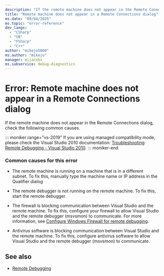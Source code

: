 ```yaml
---
description: "If the remote machine does not appear in the Remote Connections dialog, check the following common causes."
title: "Remote machine does not appear in a Remote Connections dialog"
ms.date: "09/04/2025"
ms.topic: "error-reference"
dev_langs:
  - "CSharp"
  - "VB"
  - "FSharp"
  - "C++"
author: "mikejo5000"
ms.author: "mikejo"
manager: mijacobs
ms.subservice: debug-diagnostics
---
```

# Error: Remote machine does not appear in a Remote Connections dialog

If the remote machine does not appear in the Remote Connections dialog, check the following common causes.

::: moniker range="vs-2019"
If you are using managed compatibility mode, please check the Visual Studio 2010 documentation: [Troubleshooting Remote Debugging - Visual Studio 2010](/previous-versions/visualstudio/visual-studio-2010/2ys11ead(v=vs.100)).
::: moniker-end

### Common causes for this error

- The remote machine is running on a machine that is in a different subnet. To fix this, manually type the machine name or IP address in the Qualifier dialog

- The remote debugger is not running on the remote machine. To fix this, start the remote debugger.

- The firewall is blocking communication between Visual Studio and the remote machine. To fix this, configure your firewall to allow Visual Studio and the remote debugger (msvsmon) to communicate. For more information, see [Configure Windows Firewall for remote debugging](../debugger/error-remote-machine-does-not-appear-in-a-remote-connections-dialog.md).

- Antivirus software is blocking communication between Visual Studio and the remote machine. To fix this, configure antivirus software to allow Visual Studio and the remote debugger (msvsmon) to communicate.

## See also
- [Remote Debugging](../debugger/remote-debugging.md)
